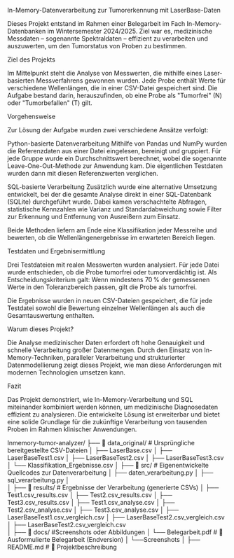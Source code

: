 In-Memory-Datenverarbeitung zur Tumorerkennung mit LaserBase-Daten

Dieses Projekt entstand im Rahmen einer Belegarbeit im Fach In-Memory-Datenbanken im Wintersemester 2024/2025. Ziel war es, medizinische Messdaten – sogenannte Spektraldaten – effizient zu verarbeiten und auszuwerten, um den Tumorstatus von Proben zu bestimmen.

Ziel des Projekts

Im Mittelpunkt steht die Analyse von Messwerten, die mithilfe eines Laser-basierten Messverfahrens gewonnen wurden. Jede Probe enthält Werte für verschiedene Wellenlängen, die in einer CSV-Datei gespeichert sind. Die Aufgabe bestand darin, herauszufinden, ob eine Probe als "Tumorfrei" (N) oder "Tumorbefallen" (T) gilt.

Vorgehensweise

Zur Lösung der Aufgabe wurden zwei verschiedene Ansätze verfolgt:

Python-basierte Datenverarbeitung
Mithilfe von Pandas und NumPy wurden die Referenzdaten aus einer Datei eingelesen, bereinigt und gruppiert. Für jede Gruppe wurde ein Durchschnittswert berechnet, wobei die sogenannte Leave-One-Out-Methode zur Anwendung kam. Die eigentlichen Testdaten wurden dann mit diesen Referenzwerten verglichen.

SQL-basierte Verarbeitung
Zusätzlich wurde eine alternative Umsetzung entwickelt, bei der die gesamte Analyse direkt in einer SQL-Datenbank (SQLite) durchgeführt wurde. Dabei kamen verschachtelte Abfragen, statistische Kennzahlen wie Varianz und Standardabweichung sowie Filter zur Erkennung und Entfernung von Ausreißern zum Einsatz.

Beide Methoden liefern am Ende eine Klassifikation jeder Messreihe und bewerten, ob die Wellenlängenergebnisse im erwarteten Bereich liegen.

Testdaten und Ergebnisermittlung

Drei Testdateien mit realen Messwerten wurden analysiert. Für jede Datei wurde entschieden, ob die Probe tumorfrei oder tumorverdächtig ist. Als Entscheidungskriterium galt: Wenn mindestens 70 % der gemessenen Werte in den Toleranzbereich passen, gilt die Probe als tumorfrei.

Die Ergebnisse wurden in neuen CSV-Dateien gespeichert, die für jede Testdatei sowohl die Bewertung einzelner Wellenlängen als auch die Gesamtauswertung enthalten.

Warum dieses Projekt?

Die Analyse medizinischer Daten erfordert oft hohe Genauigkeit und schnelle Verarbeitung großer Datenmengen. Durch den Einsatz von In-Memory-Techniken, paralleler Verarbeitung und strukturierter Datenmodellierung zeigt dieses Projekt, wie man diese Anforderungen mit modernen Technologien umsetzen kann.

Fazit

Das Projekt demonstriert, wie In-Memory-Verarbeitung und SQL miteinander kombiniert werden können, um medizinische Diagnosedaten effizient zu analysieren. Die entwickelte Lösung ist erweiterbar und bietet eine solide Grundlage für die zukünftige Verarbeitung von tausenden Proben im Rahmen klinischer Anwendungen.

Inmemory-tumor-analyzer/
├── 📂 data_original/           # Ursprüngliche bereitgestellte CSV-Dateien
│   ├── LaserBase.csv
│   ├── LaserBaseTest1.csv
│   ├── LaserBaseTest2.csv
│   ├── LaserBaseTest3.csv
│   └── Klassifikation_Ergebnisse.csv
│
├── 📂 src/                     # Eigenentwickelte Quellcodes zur Datenverarbeitung
│   ├── daten_verarbeitung.py
│   ├── sql_verarbeitung.py
│  
│
├── 📂 results/                 # Ergebnisse der Verarbeitung (generierte CSVs)
│   ├── Test1.csv_results.csv
│   ├── Test2.csv_results.csv
│   ├── Test3.csv_results.csv
│   ├── Test1.csv_analyse.csv
│   ├── Test2.csv_analyse.csv
│   ├── Test3.csv_analyse.csv
│   ├── LaserBaseTest1.csv_vergleich.csv
│   ├── LaserBaseTest2.csv_vergleich.csv
│    ├── LaserBaseTest2.csv_vergleich.csv   
│
├── 📂 docs/                    #Screenshots oder Abbildungen
│   └── Belegarbeit.pdf            # 🧾 Ausformulierte Belegarbeit (Endversion)
│    └──Screenshots
│
├── README.md                  # 🔹 Projektbeschreibung

